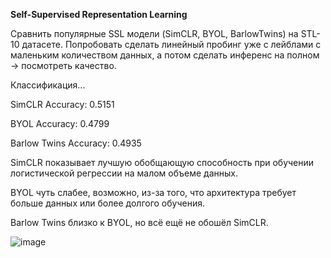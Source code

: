 **Self-Supervised Representation Learning**

Сравнить популярные SSL модели (SimCLR, BYOL, BarlowTwins) на STL-10 датасете. Попробовать сделать линейный пробинг уже с лейблами с маленьким количеством данных, а потом сделать инференс на полном -> посмотреть качество.


Классификация... 

SimCLR Accuracy: 0.5151

BYOL Accuracy: 0.4799

Barlow Twins Accuracy: 0.4935






SimCLR показывает лучшую обобщающую способность при обучении логистической регрессии на малом объеме данных.

BYOL чуть слабее, возможно, из-за того, что архитектура требует больше данных или более долгого обучения.

Barlow Twins близко к BYOL, но всё ещё не обошёл SimCLR.

![image](https://github.com/user-attachments/assets/fe258835-6fad-493b-bb50-ce1c03999428)

